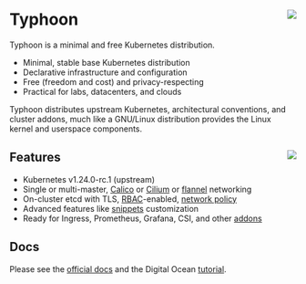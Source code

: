# Typhoon <img align="right" src="https://storage.googleapis.com/poseidon/typhoon-logo.png">

Typhoon is a minimal and free Kubernetes distribution.

* Minimal, stable base Kubernetes distribution
* Declarative infrastructure and configuration
* Free (freedom and cost) and privacy-respecting
* Practical for labs, datacenters, and clouds

Typhoon distributes upstream Kubernetes, architectural conventions, and cluster addons, much like a GNU/Linux distribution provides the Linux kernel and userspace components.

## Features <a href="https://www.cncf.io/certification/software-conformance/"><img align="right" src="https://storage.googleapis.com/poseidon/certified-kubernetes.png"></a>

* Kubernetes v1.24.0-rc.1 (upstream)
* Single or multi-master, [Calico](https://www.projectcalico.org/) or [Cilium](https://github.com/cilium/cilium) or [flannel](https://github.com/coreos/flannel) networking
* On-cluster etcd with TLS, [RBAC](https://kubernetes.io/docs/admin/authorization/rbac/)-enabled, [network policy](https://kubernetes.io/docs/concepts/services-networking/network-policies/)
* Advanced features like [snippets](https://typhoon.psdn.io/advanced/customization/#hosts) customization
* Ready for Ingress, Prometheus, Grafana, CSI, and other [addons](https://typhoon.psdn.io/addons/overview/)

## Docs

Please see the [official docs](https://typhoon.psdn.io) and the Digital Ocean [tutorial](https://typhoon.psdn.io/flatcar-linux/digitalocean/).

